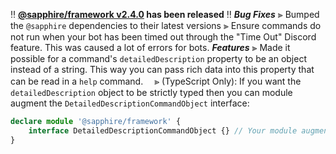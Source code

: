 ‼️ **[@sapphire/framework v2.4.0](https://github.com/sapphiredev/framework/compare/v2.3.0...v2.4.0) has been released** ‼️
_**Bug Fixes**_
⫸ Bumped the `@sapphire` dependencies to their latest versions
⫸ Ensure commands do not run when your bot has been timed out through the "Time Out" Discord feature. This was caused a lot of errors for bots.
_**Features**_
⫸ Made it possible for a command's `detailedDescription` property to be an object instead of a string. This way you can pass rich data into this property that can be read in a `help` command.
　⪢ (TypeScript Only): If you want the `detailedDescription` object to be strictly typed then you can module augment the `DetailedDescriptionCommandObject` interface:
```ts
declare module '@sapphire/framework' {
	interface DetailedDescriptionCommandObject {} // Your module augmentation here
}
```
